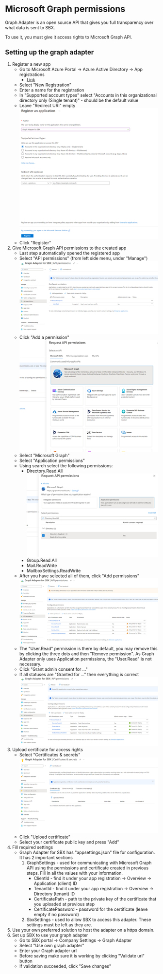 # Microsoft Graph permissions

Graph Adapter is an open source API that gives you full transparency over what data is sent to SBX.

To use it, you must give it access rights to Microsoft Graph API.

## Setting up the graph adapter

1) Register a new app
    -  Go to Microsoft Azure Portal -> Azure Active Directory -> App registrations
        - [Link](https://portal.azure.com/#view/Microsoft_AAD_IAM/ActiveDirectoryMenuBlade/~/RegisteredApps)
    - Select "New Registration"
    - Enter a name for the registration
    - In "Supported account types" select "Accounts in this organizational directory only (Single tenant)" - should be the default value
    - Leave "Redirect URI" empty  
      ![Register an application](./images/register-an-application.PNG)
    - Click "Register"
2) Give Microsoft Graph API permissions to the created app
    - Last step automatically opened the registered app
    - Select "API permissions" (from left side menu, under "Manage")
      ![API permissions page](./images/api-permissions.PNG)
    - Click "Add a permission"
      ![Request API permissions](./images/request-permissions.PNG)
    - Select "Microsoft Graph"
    - Select "Application permissions"
    - Using search select the following permissions:
        - Directory.Read.All
          ![Select Directory.Read.All permission](./images/request-permissions-select.PNG)
        - Group.Read.All
        - Mail.ReadWrite
        - MailboxSettings.ReadWrite
    - After you have selected all of them, click "Add permissions"
      ![Created API permissions](./images/api-permissions-created.PNG)
    - The "User.Read" permission is there by default, you may remove this by clicking the three dots and then "Remove permission". As Graph Adapter only uses Application permissions, the "User.Read" is not necessary.
    - Click "Grant admin consent for ..."
    - If all statuses are "Granted for ..." then everything is correct
      ![API permissions with granted statuses](./images/api-permissions-granted.PNG)
3) Upload certificate for access rights
    - Select "Certificates & secrets"
      ![Certificates](./images/certificates.PNG)
    - Click "Upload certificate"
    - Select your certificate public key and press "Add"
4) Fill required settings
    - Graph Adapter for SBX has "appsettings.json" file for configuration. It has 2 important sections
        1) GraphSettings - used for communicating with Microsoft Graph API using the permissions and certificate created in previous steps. Fill in all the values with your information.
            - ClientId - find it under your app registration -> Overview -> Application (client) ID
            - TenantId - find it under your app registration -> Overview -> Directory (tenant) ID
            - CertificatePath - path to the private key of the certificate that you uploaded at previous step
            - CertificatePassword - password for the certificate (leave empty if no password)
        2) SbxSettings - used to allow SBX to access this adapter. These settings must be left as they are.
5) Use your own preferred solution to host the adapter on a https domain.
6) Set up SBX to use your graph adapter
    - Go to SBX portal -> Company Settings -> Graph Adapter
    - Select "Use own graph adapter"
    - Enter your Graph adapter url
    - Before saving make sure it is working by clicking "Validate url" button
    - If validation succeeded, click "Save changes"
